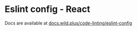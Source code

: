 # Eslint config - React

Docs are available at [docs.wild.plus/code-linting/eslint-config](https://docs.wild.plus/code-linting/eslint-config)
```